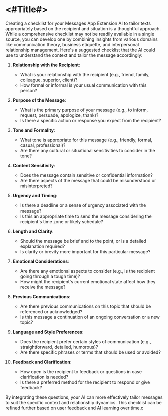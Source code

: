 #  <#Title#>

Creating a checklist for your Messages App Extension AI to tailor texts appropriately based on the recipient and situation is a thoughtful approach. While a comprehensive checklist may not be readily available in a single source, you can develop one by combining insights from various domains like communication theory, business etiquette, and interpersonal relationship management. Here's a suggested checklist that the AI could use to understand the context and tailor the message accordingly:

1. **Relationship with the Recipient**:
   - What is your relationship with the recipient (e.g., friend, family, colleague, superior, client)?
   - How formal or informal is your usual communication with this person?

2. **Purpose of the Message**:
   - What is the primary purpose of your message (e.g., to inform, request, persuade, apologize, thank)?
   - Is there a specific action or response you expect from the recipient?

3. **Tone and Formality**:
   - What tone is appropriate for this message (e.g., friendly, formal, casual, professional)?
   - Are there any cultural or situational sensitivities to consider in the tone?

4. **Content Sensitivity**:
   - Does the message contain sensitive or confidential information?
   - Are there aspects of the message that could be misunderstood or misinterpreted?

5. **Urgency and Timing**:
   - Is there a deadline or a sense of urgency associated with the message?
   - Is this an appropriate time to send the message considering the recipient's time zone or likely schedule?

6. **Length and Clarity**:
   - Should the message be brief and to the point, or is a detailed explanation required?
   - Is clarity or brevity more important for this particular message?

7. **Emotional Considerations**:
   - Are there any emotional aspects to consider (e.g., is the recipient going through a tough time)?
   - How might the recipient's current emotional state affect how they receive the message?

8. **Previous Communications**:
   - Are there previous communications on this topic that should be referenced or acknowledged?
   - Is this message a continuation of an ongoing conversation or a new topic?

9. **Language and Style Preferences**:
   - Does the recipient prefer certain styles of communication (e.g., straightforward, detailed, humorous)?
   - Are there specific phrases or terms that should be used or avoided?

10. **Feedback and Clarification**:
    - How open is the recipient to feedback or questions in case clarification is needed?
    - Is there a preferred method for the recipient to respond or give feedback?

By integrating these questions, your AI can more effectively tailor messages to suit the specific context and relationship dynamics. This checklist can be refined further based on user feedback and AI learning over time.c
